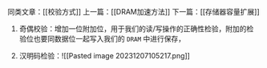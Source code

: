 同类文章：[[校验方式]]
上一篇：[[DRAM加速方法]]
下一篇：[[存储器容量扩展]]

1. 奇偶校验：增加一位附加位，用于我们的读/写操作的正确性检验，附加的检验位也要同数据位一起写入我们的 `DRAM` 中进行保存，

2. 汉明码检验：![[Pasted image 20231207105217.png]]

